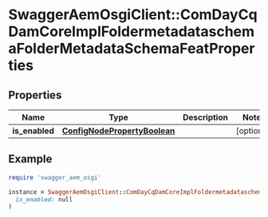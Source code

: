 # SwaggerAemOsgiClient::ComDayCqDamCoreImplFoldermetadataschemaFolderMetadataSchemaFeatProperties

## Properties

| Name | Type | Description | Notes |
| ---- | ---- | ----------- | ----- |
| **is_enabled** | [**ConfigNodePropertyBoolean**](ConfigNodePropertyBoolean.md) |  | [optional] |

## Example

```ruby
require 'swagger_aem_osgi'

instance = SwaggerAemOsgiClient::ComDayCqDamCoreImplFoldermetadataschemaFolderMetadataSchemaFeatProperties.new(
  is_enabled: null
)
```

